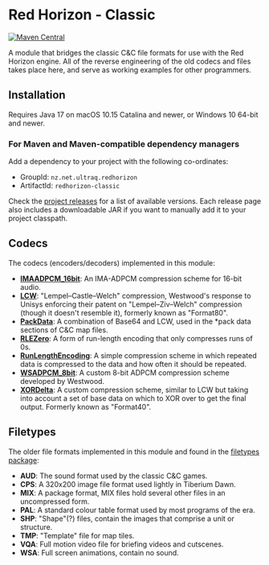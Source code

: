 
Red Horizon - Classic
=====================

[![Maven Central](https://img.shields.io/maven-central/v/nz.net.ultraq.redhorizon/redhorizon-classic)](https://central.sonatype.dev/search?q=redhorizon-classic)

A module that bridges the classic C&C file formats for use with the Red Horizon
engine.  All of the reverse engineering of the old codecs and files takes place
here, and serve as working examples for other programmers.


Installation
------------

Requires Java 17 on macOS 10.15 Catalina and newer, or Windows 10 64-bit and
newer.

### For Maven and Maven-compatible dependency managers

Add a dependency to your project with the following co-ordinates:

 - GroupId: `nz.net.ultraq.redhorizon`
 - ArtifactId: `redhorizon-classic`

Check the [project releases](https://github.com/ultraq/redhorizon/releases)
for a list of available versions.  Each release page also includes a
downloadable JAR if you want to manually add it to your project classpath.


Codecs
------

The codecs (encoders/decoders) implemented in this module:

 - **[IMAADPCM_16bit](source/nz/net/ultraq/redhorizon/classic/codecs/IMAADPCM16bit.groovy)**:
   An IMA-ADPCM compression scheme for 16-bit audio.
 - **[LCW](source/nz/net/ultraq/redhorizon/classic/codecs/LCW.groovy)**:
   "Lempel–Castle–Welch" compression, Westwood's response to Unisys enforcing
   their patent on "Lempel–Ziv–Welch" compression (though it doesn't resemble
   it), formerly known as "Format80".
 - **[PackData](source/nz/net/ultraq/redhorizon/classic/codecs/PackData.groovy)**:
   A combination of Base64 and LCW, used in the \*pack data sections of C&C map
   files.
 - **[RLEZero](source/nz/net/ultraq/redhorizon/classic/codecs/RLEZero.groovy)**:
   A form of run-length encoding that only compresses runs of 0s.
 - **[RunLengthEncoding](source/nz/net/ultraq/redhorizon/classic/codecs/RunLengthEncoding.groovy)**:
   A simple compression scheme in which repeated data is compressed to the data
   and how often it should be repeated.
 - **[WSADPCM_8bit](source/nz/net/ultraq/redhorizon/classic/codecs/WSADPCM8bit.groovy)**:
   A custom 8-bit ADPCM compression scheme developed by Westwood.
 - **[XORDelta](source/nz/net/ultraq/redhorizon/classic/codecs/XORDelta.groovy)**:
   A custom compression scheme, similar to LCW but taking into account a set of
   base data on which to XOR over to get the final output.  Formerly known as
   "Format40".


Filetypes
---------

The older file formats implemented in this module and found in the [filetypes
package](source/nz/net/ultraq/redhorizon/classic/filetypes):

 - **AUD**:
   The sound format used by the classic C&C games.
 - **CPS**:
   A 320x200 image file format used lightly in Tiberium Dawn.
 - **MIX**:
   A package format, MIX files hold several other files in an uncompressed form.
 - **PAL**:
   A standard colour table format used by most programs of the era.
 - **SHP**:
   "Shape"(?) files, contain the images that comprise a unit or structure.
 - **TMP**:
   "Template" file for map tiles.
 - **VQA**:
   Full motion video file for briefing videos and cutscenes.
 - **WSA**:
   Full screen animations, contain no sound.
